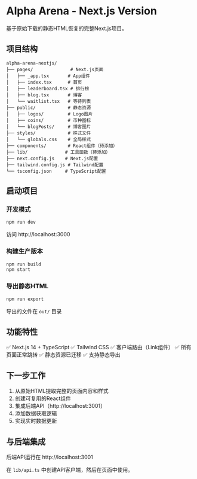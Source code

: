 # Alpha Arena - Next.js Version

基于原始下载的静态HTML恢复的完整Next.js项目。

## 项目结构

```
alpha-arena-nextjs/
├── pages/              # Next.js页面
│   ├── _app.tsx       # App组件
│   ├── index.tsx      # 首页
│   ├── leaderboard.tsx # 排行榜
│   ├── blog.tsx       # 博客
│   └── waitlist.tsx   # 等待列表
├── public/            # 静态资源
│   ├── logos/         # Logo图片
│   ├── coins/         # 币种图标
│   └── blogPosts/     # 博客图片
├── styles/            # 样式文件
│   └── globals.css    # 全局样式
├── components/        # React组件（待添加）
├── lib/              # 工具函数（待添加）
├── next.config.js    # Next.js配置
├── tailwind.config.js # Tailwind配置
└── tsconfig.json     # TypeScript配置
```

## 启动项目

### 开发模式
```bash
npm run dev
```
访问 http://localhost:3000

### 构建生产版本
```bash
npm run build
npm start
```

### 导出静态HTML
```bash
npm run export
```
导出的文件在 `out/` 目录

## 功能特性

✅ Next.js 14 + TypeScript
✅ Tailwind CSS
✅ 客户端路由（Link组件）
✅ 所有页面正常跳转
✅ 静态资源已迁移
✅ 支持静态导出

## 下一步工作

1. 从原始HTML提取完整的页面内容和样式
2. 创建可复用的React组件
3. 集成后端API（http://localhost:3001）
4. 添加数据获取逻辑
5. 实现实时数据更新

## 与后端集成

后端API运行在 http://localhost:3001

在 `lib/api.ts` 中创建API客户端，然后在页面中使用。
